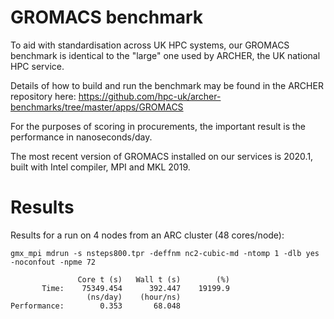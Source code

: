 # GROMACS benchmark

To aid with standardisation across UK HPC systems, our GROMACS benchmark is identical to the "large" one used by ARCHER, the UK national HPC service.

Details of how to build and run the benchmark may be found in the ARCHER repository here: https://github.com/hpc-uk/archer-benchmarks/tree/master/apps/GROMACS

For the purposes of scoring in procurements, the important result is the performance in nanoseconds/day.

The most recent version of GROMACS installed on our services is 2020.1, built with Intel compiler, MPI and MKL 2019.

# Results

Results for a run on 4 nodes from an ARC cluster (48 cores/node):

```
gmx_mpi mdrun -s nsteps800.tpr -deffnm nc2-cubic-md -ntomp 1 -dlb yes -noconfout -npme 72 
```

```
               Core t (s)   Wall t (s)        (%)
       Time:    75349.454      392.447    19199.9
                 (ns/day)    (hour/ns)
Performance:        0.353       68.048

```
